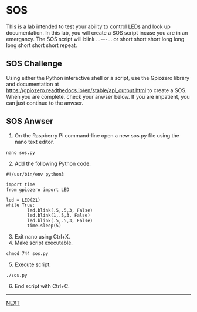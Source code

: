 # SOS

This is a lab intended to test your ability to control LEDs and look up documentation. In this lab, you will create a SOS script incase you are in an emergancy. <!-- Maybe you are being chased by the disapproving gorilla at the Kalihari.--> The SOS script will blink ...---... or short short short long long long short short short repeat.

## SOS Challenge

Using either the Python interactive shell or a script, use the Gpiozero library and documentation at https://gpiozero.readthedocs.io/en/stable/api_output.html to create a SOS. When you are complete, check your anwser below. If you are impatient, you can just continue to the anwser.


## SOS Anwser

1. On the Raspberry Pi command-line open a new sos.py file using the nano text editor.

```
nano sos.py
```

2. Add the following Python code.

```
#!/usr/bin/env python3

import time
from gpiozero import LED

led = LED(21)
while True:
        led.blink(.5,.5,3, False)
        led.blink(1,.5,3, False)
        led.blink(.5,.5,3, False)
        time.sleep(5)
```

3. Exit nano using Ctrl+X.
4. Make script executable.

```
chmod 744 sos.py
```

5. Execute script.

```
./sos.py
```

6. End script with Ctrl+C.

---

[NEXT](binary_clock.md)
